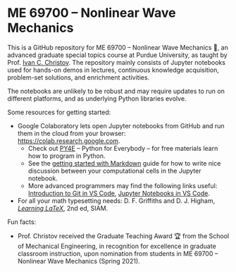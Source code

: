 # ME 69700 &ndash; Nonlinear Wave Mechanics

This is a GitHub repository for ME 69700 &ndash; Nonlinear Wave Mechanics :ocean:, an advanced graduate special topics course at Purdue University, as taught by Prof. [Ivan C. Christov](https://christov.tmnt-lab.org).
The repository mainly consists of Jupyter notebooks used for hands-on demos in lectures, continuous knowledge acquisition, problem-set solutions, and enrichment activities.

The notebooks are unlikely to be robust and may require updates to run on different platforms, and as underlying Python libraries evolve.

Some resources for getting started:
* Google Colaboratory lets open Jupyter notebooks from GitHub and run them in the cloud from your browser: https://colab.research.google.com.
    - Check out [PY4E](https://www.py4e.com) &ndash; Python for Everybody &ndash; for free materials learn how to program in Python.
    - See the [getting started with Markdown](https://www.markdownguide.org/getting-started/) guide for how to write nice discussion between your computational cells in the Jupyter notebook. 
    - More advanced programmers may find the following links useful: [Introduction to Git in VS Code](https://code.visualstudio.com/docs/sourcecontrol/intro-to-git), [Jupyter Notebooks in VS Code](https://code.visualstudio.com/docs/datascience/jupyter-notebooks).
* For all your math typesetting needs: D. F. Griffiths and D. J. Higham, [_Learning LaTeX_](https://epubs.siam.org/doi/book/10.1137/1.9781611974423), 2nd ed, SIAM.

Fun facts:
* Prof. Christov received the Graduate Teaching Award :trophy: from the School of Mechanical Engineering, in recognition for excellence in graduate classroom instruction, upon nomination from students in ME 69700 &ndash; Nonlinear Wave Mechanics (Spring 2021).
